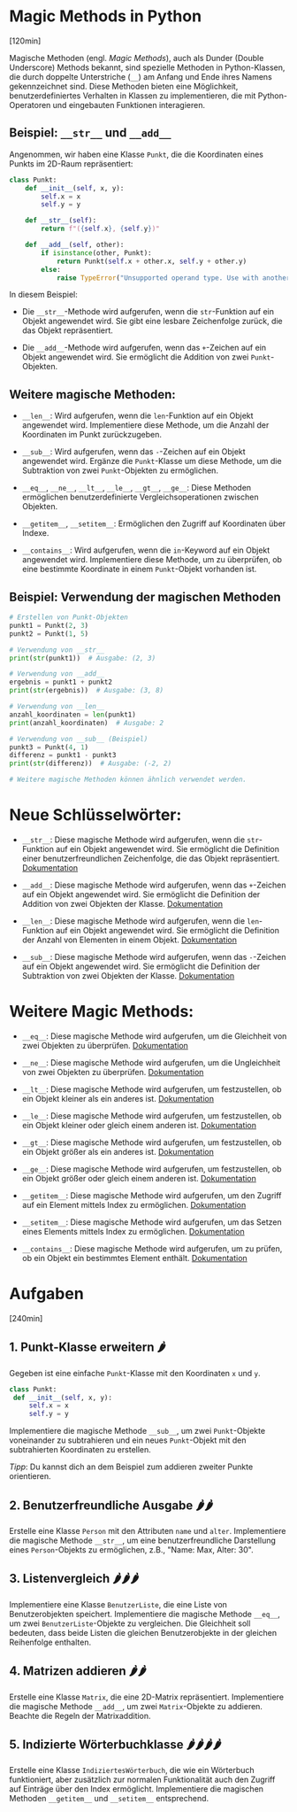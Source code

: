 # Magic Methods in Python
[120min]

Magische Methoden (engl. _Magic Methods_), auch als Dunder (Double Underscore) Methods bekannt, sind spezielle Methoden in Python-Klassen, die durch doppelte Unterstriche (`__`) am Anfang und Ende ihres Namens gekennzeichnet sind. Diese Methoden bieten eine Möglichkeit, benutzerdefiniertes Verhalten in Klassen zu implementieren, die mit Python-Operatoren und eingebauten Funktionen interagieren.

## Beispiel: `__str__` und `__add__`

Angenommen, wir haben eine Klasse `Punkt`, die die Koordinaten eines Punkts im 2D-Raum repräsentiert:

```python
class Punkt:
    def __init__(self, x, y):
        self.x = x
        self.y = y

    def __str__(self):
        return f"({self.x}, {self.y})"

    def __add__(self, other):
        if isinstance(other, Punkt):
            return Punkt(self.x + other.x, self.y + other.y)
        else:
            raise TypeError("Unsupported operand type. Use with another Punkt object.")
```

In diesem Beispiel:

- Die `__str__`-Methode wird aufgerufen, wenn die `str`-Funktion auf ein Objekt angewendet wird. Sie gibt eine lesbare Zeichenfolge zurück, die das Objekt repräsentiert.

- Die `__add__`-Methode wird aufgerufen, wenn das `+`-Zeichen auf ein Objekt angewendet wird. Sie ermöglicht die Addition von zwei `Punkt`-Objekten.

## Weitere magische Methoden:

- `__len__`: Wird aufgerufen, wenn die `len`-Funktion auf ein Objekt angewendet wird. Implementiere diese Methode, um die Anzahl der Koordinaten im Punkt zurückzugeben.

- `__sub__`: Wird aufgerufen, wenn das `-`-Zeichen auf ein Objekt angewendet wird. Ergänze die `Punkt`-Klasse um diese Methode, um die Subtraktion von zwei `Punkt`-Objekten zu ermöglichen.

- `__eq__`, `__ne__`, `__lt__`, `__le__`, `__gt__`, `__ge__`: Diese Methoden ermöglichen benutzerdefinierte Vergleichsoperationen zwischen Objekten.

- `__getitem__`, `__setitem__`: Ermöglichen den Zugriff auf Koordinaten über Indexe.

- `__contains__`: Wird aufgerufen, wenn die `in`-Keyword auf ein Objekt angewendet wird. Implementiere diese Methode, um zu überprüfen, ob eine bestimmte Koordinate in einem `Punkt`-Objekt vorhanden ist.

## Beispiel: Verwendung der magischen Methoden

```python
# Erstellen von Punkt-Objekten
punkt1 = Punkt(2, 3)
punkt2 = Punkt(1, 5)

# Verwendung von __str__
print(str(punkt1))  # Ausgabe: (2, 3)

# Verwendung von __add__
ergebnis = punkt1 + punkt2
print(str(ergebnis))  # Ausgabe: (3, 8)

# Verwendung von __len__
anzahl_koordinaten = len(punkt1)
print(anzahl_koordinaten)  # Ausgabe: 2

# Verwendung von __sub__ (Beispiel)
punkt3 = Punkt(4, 1)
differenz = punkt1 - punkt3
print(str(differenz))  # Ausgabe: (-2, 2)

# Weitere magische Methoden können ähnlich verwendet werden.
```

# Neue Schlüsselwörter:

- `__str__`: Diese magische Methode wird aufgerufen, wenn die `str`-Funktion auf ein Objekt angewendet wird. Sie ermöglicht die Definition einer benutzerfreundlichen Zeichenfolge, die das Objekt repräsentiert. [Dokumentation](https://docs.python.org/3/reference/datamodel.html#object.__str__)

- `__add__`: Diese magische Methode wird aufgerufen, wenn das `+`-Zeichen auf ein Objekt angewendet wird. Sie ermöglicht die Definition der Addition von zwei Objekten der Klasse. [Dokumentation](https://docs.python.org/3/reference/datamodel.html#object.__add__)

- `__len__`: Diese magische Methode wird aufgerufen, wenn die `len`-Funktion auf ein Objekt angewendet wird. Sie ermöglicht die Definition der Anzahl von Elementen in einem Objekt. [Dokumentation](https://docs.python.org/3/reference/datamodel.html#object.__len__)

- `__sub__`: Diese magische Methode wird aufgerufen, wenn das `-`-Zeichen auf ein Objekt angewendet wird. Sie ermöglicht die Definition der Subtraktion von zwei Objekten der Klasse. [Dokumentation](https://docs.python.org/3/reference/datamodel.html#object.__sub__)

# Weitere Magic Methods:

- `__eq__`: Diese magische Methode wird aufgerufen, um die Gleichheit von zwei Objekten zu überprüfen. [Dokumentation](https://docs.python.org/3/reference/datamodel.html#object.__eq__)

- `__ne__`: Diese magische Methode wird aufgerufen, um die Ungleichheit von zwei Objekten zu überprüfen. [Dokumentation](https://docs.python.org/3/reference/datamodel.html#object.__ne__)

- `__lt__`: Diese magische Methode wird aufgerufen, um festzustellen, ob ein Objekt kleiner als ein anderes ist. [Dokumentation](https://docs.python.org/3/reference/datamodel.html#object.__lt__)

- `__le__`: Diese magische Methode wird aufgerufen, um festzustellen, ob ein Objekt kleiner oder gleich einem anderen ist. [Dokumentation](https://docs.python.org/3/reference/datamodel.html#object.__le__)

- `__gt__`: Diese magische Methode wird aufgerufen, um festzustellen, ob ein Objekt größer als ein anderes ist. [Dokumentation](https://docs.python.org/3/reference/datamodel.html#object.__gt__)

- `__ge__`: Diese magische Methode wird aufgerufen, um festzustellen, ob ein Objekt größer oder gleich einem anderen ist. [Dokumentation](https://docs.python.org/3/reference/datamodel.html#object.__ge__)

- `__getitem__`: Diese magische Methode wird aufgerufen, um den Zugriff auf ein Element mittels Index zu ermöglichen. [Dokumentation](https://docs.python.org/3/reference/datamodel.html#object.__getitem__)

- `__setitem__`: Diese magische Methode wird aufgerufen, um das Setzen eines Elements mittels Index zu ermöglichen. [Dokumentation](https://docs.python.org/3/reference/datamodel.html#object.__setitem__)

- `__contains__`: Diese magische Methode wird aufgerufen, um zu prüfen, ob ein Objekt ein bestimmtes Element enthält. [Dokumentation](https://docs.python.org/3/reference/datamodel.html#object.__contains__)

# Aufgaben
[240min]

## 1. **Punkt-Klasse erweitern** 🌶️

   Gegeben ist eine einfache `Punkt`-Klasse mit den Koordinaten `x` und `y`. 

   ```python
class Punkt:
    def __init__(self, x, y):
        self.x = x
        self.y = y
   ```
     
Implementiere die magische Methode `__sub__`, um zwei `Punkt`-Objekte voneinander zu subtrahieren und ein neues `Punkt`-Objekt mit den subtrahierten Koordinaten zu erstellen.

_Tipp_: Du kannst dich an dem Beispiel zum addieren zweiter Punkte orientieren.

## 2. **Benutzerfreundliche Ausgabe** 🌶️🌶️

   Erstelle eine Klasse `Person` mit den Attributen `name` und `alter`. Implementiere die magische Methode `__str__`, um eine benutzerfreundliche Darstellung eines `Person`-Objekts zu ermöglichen, z.B., "Name: Max, Alter: 30".

## 3. **Listenvergleich** 🌶️🌶️🌶️

   Implementiere eine Klasse `BenutzerListe`, die eine Liste von Benutzerobjekten speichert. Implementiere die magische Methode `__eq__`, um zwei `BenutzerListe`-Objekte zu vergleichen. Die Gleichheit soll bedeuten, dass beide Listen die gleichen Benutzerobjekte in der gleichen Reihenfolge enthalten.

## 4. **Matrizen addieren** 🌶️🌶️

   Erstelle eine Klasse `Matrix`, die eine 2D-Matrix repräsentiert. Implementiere die magische Methode `__add__`, um zwei `Matrix`-Objekte zu addieren. Beachte die Regeln der Matrixaddition.

## 5. **Indizierte Wörterbuchklasse** 🌶️🌶️🌶️🌶️

   Erstelle eine Klasse `IndiziertesWörterbuch`, die wie ein Wörterbuch funktioniert, aber zusätzlich zur normalen Funktionalität auch den Zugriff auf Einträge über den Index ermöglicht. Implementiere die magischen Methoden `__getitem__` und `__setitem__` entsprechend.